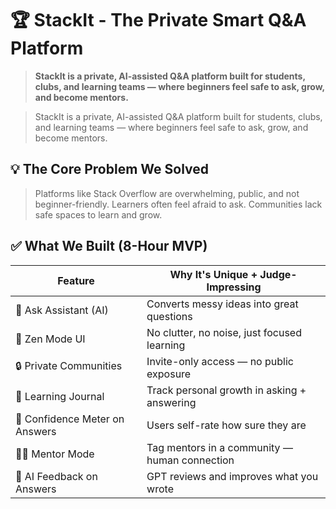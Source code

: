 # 🏆 StackIt - The Private Smart Q&A Platform

> **StackIt is a private, AI-assisted Q&A platform built for students, clubs, and learning teams — where beginners feel safe to ask, grow, and become mentors.**



> StackIt is a private, AI-assisted Q&A platform built for students, clubs, and learning teams — where beginners feel safe to ask, grow, and become mentors.

## 💡 The Core Problem We Solved

> Platforms like Stack Overflow are overwhelming, public, and not beginner-friendly. Learners often feel afraid to ask. Communities lack safe spaces to learn and grow.

## ✅ What We Built (8-Hour MVP)

| Feature | Why It's Unique + Judge-Impressing |
|---------|-----------------------------------|
| 🧠 Ask Assistant (AI) | Converts messy ideas into great questions |
| 🧘 Zen Mode UI | No clutter, no noise, just focused learning |
| 🔒 Private Communities | Invite-only access — no public exposure |
| 📓 Learning Journal | Track personal growth in asking + answering |
| 💬 Confidence Meter on Answers | Users self-rate how sure they are |
| 🧑‍🏫 Mentor Mode | Tag mentors in a community — human connection |
| 🧠 AI Feedback on Answers | GPT reviews and improves what you wrote |

